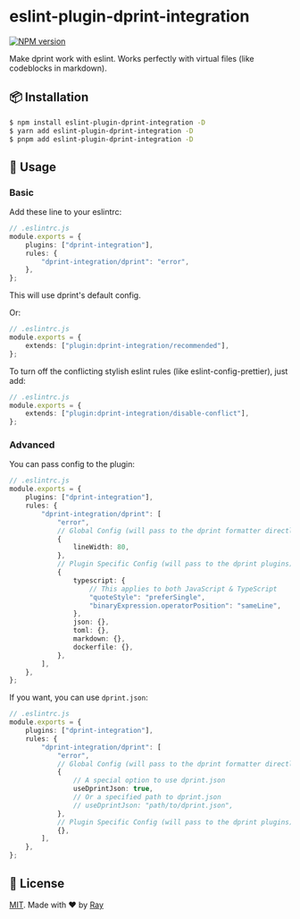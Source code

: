 # eslint-plugin-dprint-integration

[![NPM version](https://img.shields.io/npm/v/eslint-plugin-dprint-integration?color=a1b858&label=)](https://www.npmjs.com/package/eslint-plugin-dprint-integration)

Make dprint work with eslint. Works perfectly with virtual files (like codeblocks in markdown).

## 📦 Installation

```bash
$ npm install eslint-plugin-dprint-integration -D
$ yarn add eslint-plugin-dprint-integration -D
$ pnpm add eslint-plugin-dprint-integration -D
```

## 🚀 Usage

### Basic

Add these line to your eslintrc:

```ts
// .eslintrc.js
module.exports = {
	plugins: ["dprint-integration"],
	rules: {
		"dprint-integration/dprint": "error",
	},
};
```

This will use dprint's default config.

Or:

```ts
// .eslintrc.js
module.exports = {
	extends: ["plugin:dprint-integration/recommended"],
};
```

To turn off the conflicting stylish eslint rules (like eslint-config-prettier), just add:

```ts
// .eslintrc.js
module.exports = {
	extends: ["plugin:dprint-integration/disable-conflict"],
};
```

### Advanced

You can pass config to the plugin:

```ts
// .eslintrc.js
module.exports = {
	plugins: ["dprint-integration"],
	rules: {
		"dprint-integration/dprint": [
			"error",
			// Global Config (will pass to the dprint formatter directly): Available at https://dprint.dev/config/
			{
				lineWidth: 80,
			},
			// Plugin Specific Config (will pass to the dprint plugins): Available at https://dprint.dev/plugins/
			{
				typescript: {
					// This applies to both JavaScript & TypeScript
					"quoteStyle": "preferSingle",
					"binaryExpression.operatorPosition": "sameLine",
				},
				json: {},
				toml: {},
				markdown: {},
				dockerfile: {},
			},
		],
	},
};
```

If you want, you can use `dprint.json`:

```ts
// .eslintrc.js
module.exports = {
	plugins: ["dprint-integration"],
	rules: {
		"dprint-integration/dprint": [
			"error",
			// Global Config (will pass to the dprint formatter directly): Available at https://dprint.dev/config/
			{
				// A special option to use dprint.json
				useDprintJson: true,
				// Or a specified path to dprint.json
				// useDprintJson: "path/to/dprint.json",
			},
			// Plugin Specific Config (will pass to the dprint plugins): Available at https://dprint.dev/plugins/
			{},
		],
	},
};
```

## 📝 License

[MIT](./LICENSE). Made with ❤️ by [Ray](https://github.com/so1ve)
